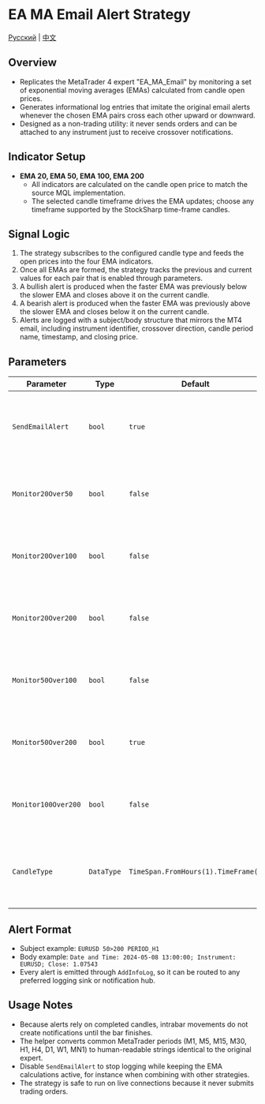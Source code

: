 # EA MA Email Alert Strategy
[Русский](README_ru.md) | [中文](README_cn.md)

## Overview
- Replicates the MetaTrader 4 expert "EA_MA_Email" by monitoring a set of exponential moving averages (EMAs) calculated from candle open prices.
- Generates informational log entries that imitate the original email alerts whenever the chosen EMA pairs cross each other upward or downward.
- Designed as a non-trading utility: it never sends orders and can be attached to any instrument just to receive crossover notifications.

## Indicator Setup
- **EMA 20, EMA 50, EMA 100, EMA 200**
  - All indicators are calculated on the candle open price to match the source MQL implementation.
  - The selected candle timeframe drives the EMA updates; choose any timeframe supported by the StockSharp time-frame candles.

## Signal Logic
1. The strategy subscribes to the configured candle type and feeds the open prices into the four EMA indicators.
2. Once all EMAs are formed, the strategy tracks the previous and current values for each pair that is enabled through parameters.
3. A bullish alert is produced when the faster EMA was previously below the slower EMA and closes above it on the current candle.
4. A bearish alert is produced when the faster EMA was previously above the slower EMA and closes below it on the current candle.
5. Alerts are logged with a subject/body structure that mirrors the MT4 email, including instrument identifier, crossover direction, candle period name, timestamp, and closing price.

## Parameters
| Parameter | Type | Default | Description |
|-----------|------|---------|-------------|
| `SendEmailAlert` | `bool` | `true` | Enables writing simulated email alerts to the strategy log. |
| `Monitor20Over50` | `bool` | `false` | Track crossovers between EMA 20 and EMA 50. |
| `Monitor20Over100` | `bool` | `false` | Track crossovers between EMA 20 and EMA 100. |
| `Monitor20Over200` | `bool` | `false` | Track crossovers between EMA 20 and EMA 200. |
| `Monitor50Over100` | `bool` | `false` | Track crossovers between EMA 50 and EMA 100. |
| `Monitor50Over200` | `bool` | `true` | Track crossovers between EMA 50 and EMA 200. |
| `Monitor100Over200` | `bool` | `false` | Track crossovers between EMA 100 and EMA 200. |
| `CandleType` | `DataType` | `TimeSpan.FromHours(1).TimeFrame()` | Candle source that defines the EMA calculations and alert timing. |

## Alert Format
- Subject example: `EURUSD 50>200 PERIOD_H1`
- Body example: `Date and Time: 2024-05-08 13:00:00; Instrument: EURUSD; Close: 1.07543`
- Every alert is emitted through `AddInfoLog`, so it can be routed to any preferred logging sink or notification hub.

## Usage Notes
- Because alerts rely on completed candles, intrabar movements do not create notifications until the bar finishes.
- The helper converts common MetaTrader periods (M1, M5, M15, M30, H1, H4, D1, W1, MN1) to human-readable strings identical to the original expert.
- Disable `SendEmailAlert` to stop logging while keeping the EMA calculations active, for instance when combining with other strategies.
- The strategy is safe to run on live connections because it never submits trading orders.
